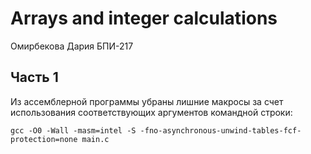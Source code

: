 # Arrays and integer calculations
Омирбекова Дария БПИ-217

## Часть 1
Из ассемблерной программы убраны лишние макросы за счет использования соответствующих аргументов командной строки:
```
gcc -O0 -Wall -masm=intel -S -fno-asynchronous-unwind-tables-fcf-protection=none main.c
```

